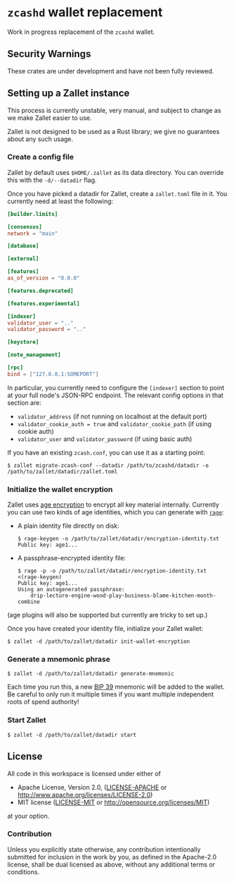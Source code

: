 # `zcashd` wallet replacement

Work in progress replacement of the `zcashd` wallet.

## Security Warnings

These crates are under development and have not been fully reviewed.

## Setting up a Zallet instance

This process is currently unstable, very manual, and subject to change as we
make Zallet easier to use.

Zallet is not designed to be used as a Rust library; we give no guarantees about
any such usage.

### Create a config file

Zallet by default uses `$HOME/.zallet` as its data directory. You can override
this with the `-d/--datadir` flag.

Once you have picked a datadir for Zallet, create a `zallet.toml` file in it.
You currently need at least the following:

```toml
[builder.limits]

[consensus]
network = "main"

[database]

[external]

[features]
as_of_version = "0.0.0"

[features.deprecated]

[features.experimental]

[indexer]
validator_user = ".."
validator_password = ".."

[keystore]

[note_management]

[rpc]
bind = ["127.0.0.1:SOMEPORT"]
```

In particular, you currently need to configure the `[indexer]` section to point
at your full node's JSON-RPC endpoint. The relevant config options in that
section are:
- `validator_address` (if not running on localhost at the default port)
- `validator_cookie_auth = true` and `validator_cookie_path` (if using cookie
  auth)
- `validator_user` and `validator_password` (if using basic auth)

If you have an existing `zcash.conf`, you can use it as a starting point:
```
$ zallet migrate-zcash-conf --datadir /path/to/zcashd/datadir -o /path/to/zallet/datadir/zallet.toml
```

### Initialize the wallet encryption

Zallet uses [age encryption](https://age-encryption.org/) to encrypt all key
material internally. Currently you can use two kinds of age identities, which
you can generate with [`rage`](https://github.com/str4d/rage):

- A plain identity file directly on disk:
  ```
  $ rage-keygen -o /path/to/zallet/datadir/encryption-identity.txt
  Public key: age1...
  ```

- A passphrase-encrypted identity file:
  ```
  $ rage -p -o /path/to/zallet/datadir/encryption-identity.txt <(rage-keygen)
  Public key: age1...
  Using an autogenerated passphrase:
      drip-lecture-engine-wood-play-business-blame-kitchen-month-combine
  ```

(age plugins will also be supported but currently are tricky to set up.)

Once you have created your identity file, initialize your Zallet wallet:
```
$ zallet -d /path/to/zallet/datadir init-wallet-encryption
```

### Generate a mnemonic phrase

```
$ zallet -d /path/to/zallet/datadir generate-mnemonic
```

Each time you run this, a new [BIP 39](https://github.com/bitcoin/bips/blob/master/bip-0039.mediawiki)
mnemonic will be added to the wallet. Be careful to only run it multiple times
if you want multiple independent roots of spend authority!

### Start Zallet

```
$ zallet -d /path/to/zallet/datadir start
```

## License

All code in this workspace is licensed under either of

 * Apache License, Version 2.0, ([LICENSE-APACHE](LICENSE-APACHE) or http://www.apache.org/licenses/LICENSE-2.0)
 * MIT license ([LICENSE-MIT](LICENSE-MIT) or http://opensource.org/licenses/MIT)

at your option.

### Contribution

Unless you explicitly state otherwise, any contribution intentionally submitted
for inclusion in the work by you, as defined in the Apache-2.0 license, shall
be dual licensed as above, without any additional terms or conditions.
